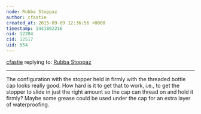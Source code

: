 ```yaml
---
node: Rubba Stoppaz
author: cfastie
created_at: 2015-09-09 12:36:56 +0000
timestamp: 1441802216
nid: 12204
cid: 12517
uid: 554
---
```




[cfastie](../profile/cfastie) replying to: [Rubba Stoppaz](../notes/donblair/09-08-2015/rubba-stoppaz)

----
The configuration with the stopper held in firmly with the threaded bottle cap looks really good. How hard is it to get that to work, i.e., to get the stopper to slide in just the right amount so the cap can thread on and hold it firmly? Maybe some grease could be used under the cap for an extra layer of waterproofing.